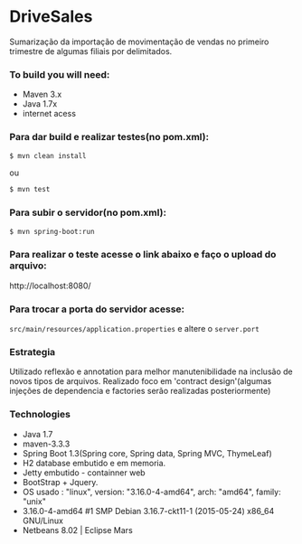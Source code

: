 # DriveSales
Sumarização da importação de movimentação de vendas no primeiro trimestre de algumas filiais por delimitados.

### To build you will need:
  - Maven 3.x
  - Java 1.7x
  - internet acess

### Para dar build e realizar testes(no pom.xml):
```sh
$ mvn clean install
```
ou
```sh
$ mvn test
```

### Para subir o servidor(no pom.xml):
```sh
$ mvn spring-boot:run
```

### Para realizar o teste acesse o link abaixo e faço o upload do arquivo:
http://localhost:8080/

### Para trocar a porta do servidor acesse:
`src/main/resources/application.properties` e altere o `server.port`

### Estrategia
Utilizado reflexão e annotation para melhor manutenibilidade na inclusão de novos tipos de arquivos. Realizado foco em 'contract design'(algumas injeções de dependencia e factories serão realizadas posteriormente)

### Technologies
  - Java 1.7
  - maven-3.3.3
  - Spring Boot 1.3(Spring core, Spring data, Spring MVC, ThymeLeaf)
  - H2 database embutido e em memoria.
  - Jetty embutido - containner web
  - BootStrap + Jquery.
  - OS usado : "linux", version: "3.16.0-4-amd64", arch: "amd64", family: "unix"
  - 3.16.0-4-amd64 #1 SMP Debian 3.16.7-ckt11-1 (2015-05-24) x86_64 GNU/Linux
  - Netbeans 8.02 | Eclipse Mars